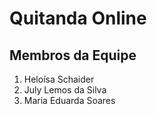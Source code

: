 # Quitanda Online

## Membros da Equipe

1. Heloísa Schaider
2. July Lemos da Silva
3. Maria Eduarda Soares
